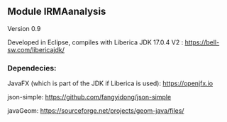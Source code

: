 ## Module IRMAanalysis 

Version 0.9

Developed in Eclipse, compiles with Liberica JDK 17.0.4 V2 : https://bell-sw.com/libericajdk/



### Dependecies:

JavaFX (which is part of the JDK if Liberica is used): https://openjfx.io

json-simple: https://github.com/fangyidong/json-simple

javaGeom: https://sourceforge.net/projects/geom-java/files/




